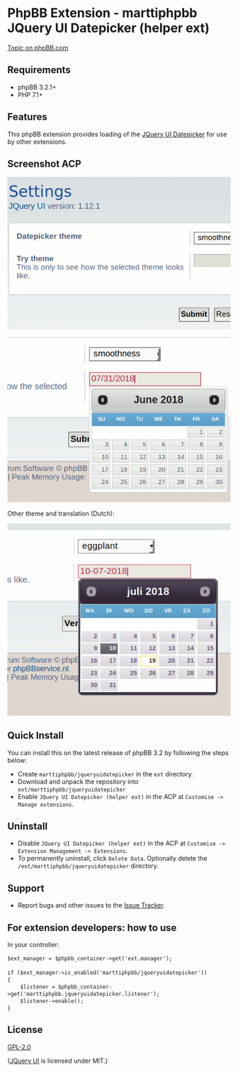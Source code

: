# PhpBB Extension - marttiphpbb JQuery UI Datepicker (helper ext)

[Topic on phpBB.com](https://www.phpbb.com/community/viewtopic.php?f=456&t=2479511)

## Requirements

* phpBB 3.2.1+
* PHP 7.1+

## Features

This phpBB extension provides loading of the [JQuery UI Datepicker](http://jqueryui.com/datepicker/) for use by other extensions.

## Screenshot ACP

![ACP](doc/acp_1.png)

![ACP](doc/acp_2.png)

Other theme and translation (Dutch):

![ACP](doc/acp_3.png)

## Quick Install

You can install this on the latest release of phpBB 3.2 by following the steps below:

* Create `marttiphpbb/jqueryuidatepicker` in the `ext` directory.
* Download and unpack the repository into `ext/marttiphpbb/jqueryuidatepicker`
* Enable `JQuery UI Datepicker (helper ext)` in the ACP at `Customise -> Manage extensions`.

## Uninstall

* Disable `JQuery UI Datepicker (helper ext)` in the ACP at `Customise -> Extension Management -> Extensions`.
* To permanently uninstall, click `Delete Data`. Optionally delete the `/ext/marttiphpbb/jqueryuidatepicker` directory.

## Support

* Report bugs and other issues to the [Issue Tracker](https://github.com/marttiphpbb/phpbb-ext-jqueryuidatepicker/issues).

## For extension developers: how to use

In your controller:

    $ext_manager = $phpbb_container->get('ext.manager');

    if ($ext_manager->is_enabled('marttiphpbb/jqueryuidatepicker'))
    {
        $listener = $phpbb_container->get('marttiphpbb.jqueryuidatepicker.listener');
        $listener->enable();
    }

## License

[GPL-2.0](license.txt)

([JQuery UI](http://jqueryui.com) is licensed under MIT.)
